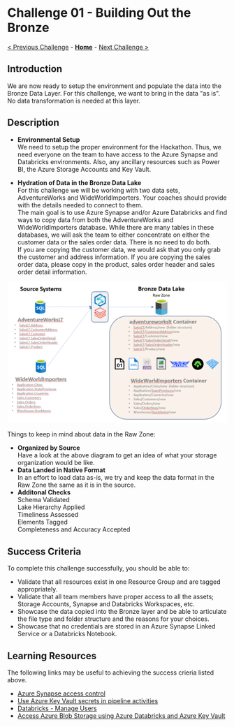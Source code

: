# Challenge 01 - Building Out the Bronze

[< Previous Challenge](./Challenge-00.md) - **[Home](../README.md)** - [Next Challenge >](./Challenge-02.md)

## Introduction

We are now ready to setup the environment and populate the data into the Bronze Data Layer.  For this challenge, we want to bring in the data "as is".  No data transformation is needed at this layer.

## Description

- __Environmental Setup__  
  We need to setup the proper environment for the Hackathon. Thus, we need everyone on the team to have access to the Azure Synapse and Databricks environments. Also, any ancillary resources such as Power BI, the Azure Storage Accounts and Key Vault.

- __Hydration of Data in the Bronze Data Lake__  
  For this challenge we will be working with two data sets, AdventureWorks and WideWorldImporters. Your coaches should provide with the details needed to connect to them.  
  The main goal is to use Azure Synapse and/or Azure Databricks and find ways to copy data from both the AdventureWorks and WideWorldImporters database.  While there are many tables in these databases, we will ask the team to either concentrate on either the customer data or the sales order data.  There is no need to do both.  
  If you are copying the customer data, we would ask that you only grab the customer and address information. If you are copying the sales order data, please copy in the product, sales order header and sales order detail information.   
    
![picture alt](../img/Bronze.png)
  
Things to keep in mind about data in the Raw Zone:
- __Organized by Source__  
  Have a look at the above diagram to get an idea of what your storage organization would be like.
- __Data Landed in Native Format​__  
  In an effort to load data as-is, we try and keep the data format in the Raw Zone the same as it is in the source.
- __Additonal Checks__  
    Schema Validated​  
    Lake Hierarchy Applied​  
    Timeliness Assessed​  
    Elements Tagged​  
    Completeness and Accuracy Accepted  
  


## Success Criteria
To complete this challenge successfully, you should be able to:

- Validate that all resources exist in one Resource Group and are tagged appropriately.
- Validate that all team members have proper access to all the assets; Storage Accounts, Synapse and Databricks Workspaces, etc.
- Showcase the data copied into the Bronze layer and be able to articulate the file type and folder structure and the reasons for your choices.
- Showcase that no credentials are stored in an Azure Synapse Linked Service or a Databricks Notebook.

## Learning Resources

The following links may be useful to achieving the success crieria listed above.

- [Azure Synapse access control](https://docs.microsoft.com/en-us/azure/synapse-analytics/security/synapse-workspace-access-control-overview) 
- [Use Azure Key Vault secrets in pipeline activities](https://docs.microsoft.com/en-us/azure/data-factory/how-to-use-azure-key-vault-secrets-pipeline-activities)
- [Databricks - Manage Users](https://learn.microsoft.com/en-us/azure/databricks/administration-guide/users-groups/users)
- [Access Azure Blob Storage using Azure Databricks and Azure Key Vault](https://learn.microsoft.com/en-us/azure/key-vault/general/integrate-databricks-blob-storage)



